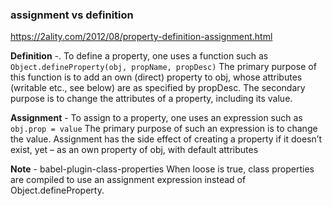 

### assignment vs definition

https://2ality.com/2012/08/property-definition-assignment.html

**Definition** -. To define a property, one uses a function such as
    `Object.defineProperty(obj, propName, propDesc)`
The primary purpose of this function is to add an own (direct) property to obj, whose attributes (writable etc., see below) are as specified by propDesc. The secondary purpose is to change the attributes of a property, including its value.


**Assignment** - To assign to a property, one uses an expression such as
    `obj.prop = value`
    The primary purpose of such an expression is to change the value.
    Assignment has the side effect of creating a property if it doesn’t exist, yet – as an own property of obj, with default attributes

**Note** - babel-plugin-class-properties When loose is true, class properties are compiled to use an assignment expression instead of Object.defineProperty.

